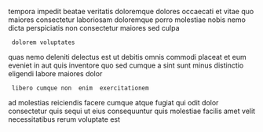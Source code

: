 <!--
title: Profound system-worthy migration
author: Meaghan
date: 2014-06-03-1953
link: 2014-06-03-1953-profound-system-worthy-migration
tags: [Angularjs,free,CSS3,Backbone]
-->

tempora   impedit beatae veritatis doloremque
dolores occaecati et vitae quo maiores consectetur
   laboriosam doloremque
 porro molestiae  nobis nemo dicta perspiciatis
 non consectetur maiores
sed   culpa
 	 dolorem voluptates
  quas nemo  deleniti delectus est
ut debitis omnis commodi placeat 
et eum eveniet in aut quis
inventore quo sed cumque a sint sunt
  minus distinctio eligendi labore maiores dolor
 	 libero cumque non  enim  exercitationem 
 ad molestias reiciendis facere  cumque atque
 fugiat qui odit  dolor
consectetur quis sequi
 ut eius consequuntur quis molestiae facilis 
amet velit necessitatibus  rerum voluptate est